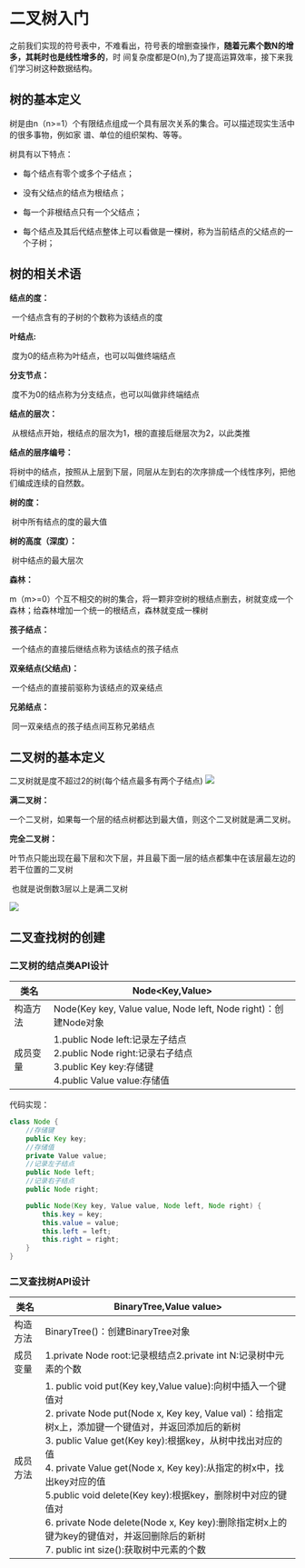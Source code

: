 # 二叉树入门

之前我们实现的符号表中，不难看出，符号表的增删查操作，**随着元素个数N的增多，其耗时也是线性增多的**，时  间复杂度都是O(n),为了提高运算效率，接下来我们学习树这种数据结构。

## 树的基本定义

树是由n（n>=1）个有限结点组成一个具有层次关系的集合。可以描述现实生活中的很多事物，例如家  谱、单位的组织架构、等等。

树具有以下特点：

- 每个结点有零个或多个子结点；

- 没有父结点的结点为根结点；

- 每一个非根结点只有一个父结点；

- 每个结点及其后代结点整体上可以看做是一棵树，称为当前结点的父结点的一个子树；

## 树的相关术语

**结点的度：**

​		一个结点含有的子树的个数称为该结点的度

**叶结点:**

​		度为0的结点称为叶结点，也可以叫做终端结点

**分支节点：**

​		度不为0的结点称为分支结点，也可以叫做非终端结点

**结点的层次：**

​		从根结点开始，根结点的层次为1，根的直接后继层次为2，以此类推

**结点的层序编号：**

​		将树中的结点，按照从上层到下层，同层从左到右的次序排成一个线性序列，把他们编成连续的自然数。  

**树的度：**

​		树中所有结点的度的最大值

**树的高度（深度）：**

​		树中结点的最大层次

**森林：**

​		m（m>=0）个互不相交的树的集合，将一颗非空树的根结点删去，树就变成一个森林；给森林增加一个统一的根结点，森林就变成一棵树

**孩子结点：**

​		一个结点的直接后继结点称为该结点的孩子结点

**双亲结点(父结点)：**

​		一个结点的直接前驱称为该结点的双亲结点

**兄弟结点：**

​		同一双亲结点的孩子结点间互称兄弟结点



## 二叉树的基本定义

二叉树就是度不超过2的树(每个结点最多有两个子结点)
![](/data/binary-tree.png)

**满二叉树：**

​		一个二叉树，如果每一个层的结点树都达到最大值，则这个二叉树就是满二叉树。

**完全二叉树：**

​		叶节点只能出现在最下层和次下层，并且最下面一层的结点都集中在该层最左边的若干位置的二叉树

​		也就是说倒数3层以上是满二叉树

![](/data/complete-binary-tree.png)



## 二叉查找树的创建

### 二叉树的结点类API设计

| 类名 | Node<Key,Value>                             |
| -------------- | ------------------------------------------------------------ |
| 构造方法       | Node(Key key, Value value, Node left, Node right)：创建Node对象 |
| 成员变量       | 1.public Node left:记录左子结点<br />2.public Node right:记录右子结点<br />3.public Key key:存储键<br />4.public Value value:存储值 |

代码实现：

```java
class Node {
    //存储键
    public Key key;
    //存储值
    private Value value;
    //记录左子结点
    public Node left;
    //记录右子结点
    public Node right;

    public Node(Key key, Value value, Node left, Node right) {
        this.key = key;
        this.value = value;
        this.left = left;
        this.right = right;
    }
}
```





### 二叉查找树API设计

 

| 类名 | BinaryTree,Value value>  |
| -------------- | ------------------------------------------------------------ |
| 构造方法       | BinaryTree()：创建BinaryTree对象                             |
| 成员变量       | 1.private Node root:记录根结点2.private int N:记录树中元素的个数 |
| 成员方法       | 1. public void put(Key key,Value value):向树中插入一个键值对<br />2. private Node put(Node x, Key key, Value val)：给指定树x上，添加键一个键值对，并返回添加后的新树<br />3. public Value get(Key key):根据key，从树中找出对应的值<br />4. private Value get(Node x, Key key):从指定的树x中，找出key对应的值<br />5.public void delete(Key key):根据key，删除树中对应的键值对<br />6. private Node delete(Node x, Key key):删除指定树x上的键为key的键值对，并返回删除后的新树<br />7. public int size():获取树中元素的个数 |